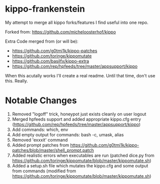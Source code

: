 kippo-frankenstein
==================

My attempt to merge all kippo forks/features I find useful into one repo.

Forked from: https://github.com/micheloosterhof/kippo

Extra Code merged from (or will be):
* https://github.com/g0tmi1k/kippo-patches
* https://github.com/toringe/kippomutate
* https://github.com/basilfx/kippo-extra
* https://github.com/rep/hpfeeds/tree/master/appsupport/kippo


When this acutally works I'll create a real readme. Until that time, don't use this. Really.

# Notable Changes

1. Removed "logoff" trick, honeypot just exists cleanly on user logout
2. Merged hpfeeds support and added appropriate kippo.cfg entry (https://github.com/rep/hpfeeds/tree/master/appsupport/kippo)
3. Add commands: which, env
4. Add empty output for commands: bash -c, umask, alias
5. Removed 'exxxit' command
6. Added prompt patches from https://github.com/g0tmi1k/kippo-patches/blob/master/shell_prompt.patch
7. Added realistic errors when executables are run (patched dice.py from https://github.com/toringe/kippomutate/blob/master/kippomutate.sh)
8. Added a setup.sh file which mutates the kippo.cfg and some output from commands (modified from https://github.com/toringe/kippomutate/blob/master/kippomutate.sh)
